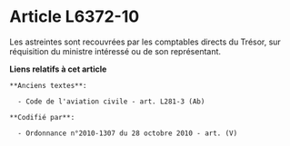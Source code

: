 # Article L6372-10

Les astreintes sont recouvrées par les comptables directs du Trésor, sur réquisition du ministre intéressé ou de son
représentant.

**Liens relatifs à cet article**

	**Anciens textes**:

	  - Code de l'aviation civile - art. L281-3 (Ab)

	**Codifié par**:

	  - Ordonnance n°2010-1307 du 28 octobre 2010 - art. (V)
